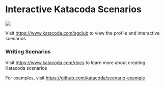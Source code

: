 # Interactive Katacoda Scenarios

[![](http://shields.katacoda.com/katacoda/sgolub/count.svg)](https://www.katacoda.com/sgolub "Get your profile on Katacoda.com")

Visit https://www.katacoda.com/sgolub to view the profile and interactive scenarios

### Writing Scenarios
Visit https://www.katacoda.com/docs to learn more about creating Katacoda scenarios

For examples, visit https://github.com/katacoda/scenario-example
